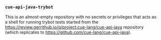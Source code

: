 ### `cue-api-java-trybot`

This is an almost-empty repository with no secrets or privileges that acts as a
shell for running trybot tests started from the
https://review.gerrithub.io/q/project:cue-lang/cue-api-java repository (which replicates
to https://github.com/cue-lang/cue-api-java).
